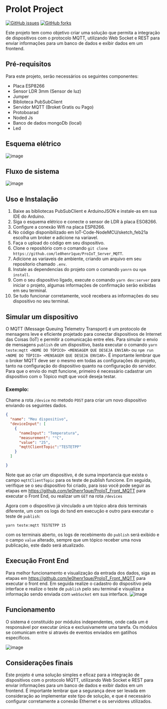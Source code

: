 
# ProIot Project
[![GitHub issues](https://img.shields.io/github/issues/le0henr1que/ProIoT_Server_MQTT.svg)](https://github.com/le0henr1que/ProIoT_Server_MQTT/issues)
[![GitHub forks](https://img.shields.io/github/forks/sle0henr1que/ProIoT_Server_MQTT.svg)](https://github.com/le0henr1que/ProIoT_Server_MQTT/network)

Este projeto tem como objetivo criar uma solução que permita a integração de dispositivos com o protocolo MQTT, utilizando Web Socket e REST para enviar informações para um banco de dados e exibir dados em um frontend.

## Pré-requisitos

Para este projeto, serão necessários os seguintes componentes:

  *  Placa ESP8266
  *  Sensor LDR 3mm (Sensor de luz)
  *  Jumper
  *  Biblioteca PubSubClient
  *  Servidor MQTT (Broket Gratis ou Pago)
  *  Protoboarad
  * Noded Js
  * Banco de dados mongoDb (local)
  * Led

## Esquema elétrico
![image](https://user-images.githubusercontent.com/68018921/221332759-7b336f85-f03e-4ddf-95a4-b009d69d503b.png)

## Fluxo de sistema
![image](https://user-images.githubusercontent.com/68018921/221332932-082957c9-3041-4422-a94c-e2363cbc27fd.png)

## Uso e Instalação

  1. Baixe as bibliotecas PubSubClient e ArduinoJSON e instale-as em sua IDE do Arduino.
  2. Siga o esquema elétrico e conecte o sensor de LDR à placa ESO8266.
  3. Configure a conexão Wifi na placa ESP8266.
  4. No código disponibilizado em IoT-Code-NodeMCU/sketch_feb21a escolha um broker e adicione na variavel.
  5. Faça o upload do código em seu dispositivo.
  6. Clone o repositório com o comando `git clone https://github.com/le0henr1que/ProIoT_Server_MQTT`.
  7. Adicione as variaveis de ambiente, criando um arquivo em seu repositorio chamado `.env`.
  8. Instale as dependencias do projeto com o comando `yanrn` ou `npm install`.
  9. Com o seu dispositivo ligado, execute o comando `yarn dev:server` para iniciar o projeto, algumas informações de confirmação serão exibidas em seu terminal.
  10. Se tudo funcionar corretamente, você recebera as informações do seu dispositivo no seu terminal.


 ## Simular um dispositivo
 O MQTT (Message Queuing Telemetry Transport) é um protocolo de mensagens leve e eficiente projetado para conectar dispositivos de Internet das Coisas (IoT) e permitir a comunicação entre eles.
Para simular o envio de mensagens `publish` de um dispositivo, basta executar o comando `yarn teste:mqtt <NOME DO TÓPICO> <MENSAGEM QUE DESEJA ENVIAR>` ou `npm run <NOME DO TÓPICO> <MENSAGEM QUE DESEJA ENVIAR>`. É importante lembrar que o broker MQTT deve ser o mesmo em todas as configurações do projeto, tanto na configuração do dispositivo quanto na configuração do servidor. 
 Para que o envio do mqtt funcione, primeiro é necessário cadastrar um dispositivo com o Tópico mqtt que você deseja testar.
### Exemplo: 

Chame a rota `/device` no metodo `POST` para criar um novo dispositivo enviando os seguintes dados.

```JSON
{
  "name": "Meu dispositivo",
  "deviceInput": [
    {
      "nameInput": "Temperatura",
      "measurement": "°C",
      "value": "25",
      "mqttClientTopic":"TESTETPP"
    }
  ]

}

```
Note que ao criar um dispositivo, é de suma importancia que exista o campo `mqttClientTopic` para os teste de publish funcione.
Em seguida, verifique se o seu dispositivo foi criado, para isso você pode seguir as etapas em https://github.com/le0henr1que/ProIoT_Front_MQTT para executar o Front End, ou realizar um `GET` na rota `/devices`
 
Agora com o dispositivo já vinculado a um tópico abra dois terminais diferente, um com os logs do tsnd em execução e outro para executar o teste de `publish`:

```shell
yarn teste:mqtt TESTETPP 15
```
com os terminais aberto, os logs de recebimento do `publish` será exibido e o campo `value` alterado, sempre que um tópico receber uma nova publicação, este dado será atualizado.
 
 ## Execução Front End
 Para melhor funcionamento e visualização da entrada dos dados, siga as etapas em https://github.com/le0henr1que/ProIoT_Front_MQTT para executar o front end.
 Em seguida realize o cadastro do dispositivo pela interface e realize o teste de `publish` pelo seu terminal e visualize a informação sendo enviada com `webSocket` em sua interface.
 ![image](https://user-images.githubusercontent.com/68018921/221335166-174e3c2e-453e-425a-bf57-3b9ce56743fd.png)

 ## Funcionamento
O sistema é constituído por módulos independentes, onde cada um é responsável por executar única e exclusivamente uma tarefa. Os módulos se comunicam entre si através de eventos enviados em gatilhos específicos.

![image](https://user-images.githubusercontent.com/68018921/221332978-6dac98bc-5d75-4949-b647-12625a340f67.png)

## Considerações finais
Este projeto é uma solução simples e eficaz para a integração de dispositivos com o protocolo MQTT, utilizando Web Socket e REST para enviar informações para um banco de dados e exibir dados em um frontend. É importante lembrar que a segurança deve ser levada em consideração ao implementar este tipo de solução, e que é necessário configurar corretamente a conexão Ethernet e os servidores utilizados.

